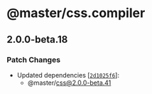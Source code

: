 # @master/css.compiler

## 2.0.0-beta.18

### Patch Changes

- Updated dependencies [[`2d1025f6`](https://github.com/master-co/css/commit/2d1025f6e06017cf1cdd323ca804411de7f04cca)]:
  - @master/css@2.0.0-beta.41
